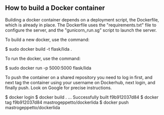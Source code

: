 ## How to build a Docker container

Building a docker container depends on a deployment script, the Dockerfile, which is already in place. The Dockerfile uses the "requirements.txt" file to configure the server, and the "gunicorn_run.sg" script to launch the server.

To build a new docker, use the command:

$ sudo docker build -t flask/lida .

To run the docker, use the command:

$ sudo docker run -p 5000:5000 flask/lida

To push the container on a shared repository you need to log in first, and next tag the container using your username on Dockerhub, next login, and finally push. Look on Google for precise instructions.

$ docker login
$ docker build .
...
Successfully built f9b912037d84
$ docker tag f9b912037d84 mastrogeppetto/dockerlida
$ docker push mastrogeppetto/dockerlida



